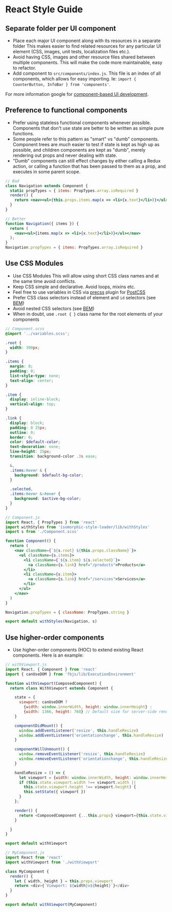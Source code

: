 # React Style Guide

## Separate folder per UI component

* Place each major UI component along with its resources in a separate folder
  This makes easier to find related resources for any particular UI
  element (CSS, images, unit tests, localization files etc.).
* Avoid having CSS, images and other resource files shared between multiple components.
  This will make the code more maintainable, easy to refactor.
* Add component to `src/components/index.js`. This file is an index of all components,
  which allows for easy importing. Ie: `import { CounterButton, InfoBar } from 'components'`.

For more information google for [component-based UI development](https://google.com/search?q=component-based+ui+development).

## Preference to functional components

* Prefer using stateless functional components whenever possible.
  Components that don't use state are better to be written as simple pure functions.
* Some people refer to this pattern as "smart" vs "dumb" components.
  Component trees are *much* easier to test if state is kept as high up as possible,
  and children components are kept as "dumb", merely rendering out props and never
  dealing with state.
* "Dumb" components can still effect changes by either calling a Redux action,
  or calling a function that has been passed to them as a prop, and executes in some
  parent scope.

```jsx
// Bad
class Navigation extends Component {
  static propTypes = { items: PropTypes.array.isRequired }
  render() {
    return <nav><ul>{this.props.items.map(x => <li>{x.text}</li>)}</ul></nav>
  }
}

// Better
function Navigation({ items }) {
  return (
    <nav><ul>{items.map(x => <li>{x.text}</li>)}</ul></nav>
  );
}
Navigation.propTypes = { items: PropTypes.array.isRequired }
```

## Use CSS Modules

* Use CSS Modules
  This will allow using short CSS class names and at the same time avoid conflicts.
* Keep CSS simple and declarative. Avoid loops, mixins etc.
* Feel free to use variables in CSS via [precss](https://github.com/jonathantneal/precss) plugin for [PostCSS](https://github.com/postcss/postcss)
* Prefer CSS class selectors instead of element and `id` selectors (see [BEM](https://bem.info/))
* Avoid nested CSS selectors (see [BEM](https://bem.info/))
* When in doubt, use `.root { }` class name for the root elements of your components

```scss
// Component.scss
@import '../variables.scss';

.root {
  width: 300px;
}

.items {
  margin: 0;
  padding: 0;
  list-style-type: none;
  text-align: center;
}

.item {
  display: inline-block;
  vertical-align: top;
}

.link {
  display: block;
  padding: 0 25px;
  outline: 0;
  border: 0;
  color: $default-color;
  text-decoration: none;
  line-height: 25px;
  transition: background-color .3s ease;

  &,
  .items:hover & {
    background: $default-bg-color;
  }

  .selected,
  .items:hover &:hover {
    background: $active-bg-color;
  }
}
```

```jsx
// Component.js
import React, { PropTypes } from 'react'
import withStyles from 'isomorphic-style-loader/lib/withStyles'
import s from './Component.scss'

function Component() {
  return (
    <nav className={`${s.root} ${this.props.className}`}>
      <ul className={s.items}>
        <li className={`${s.item} ${s.selected}`}>
          <a className={s.link} href="/products">Products</a>
        </li>
        <li className={s.item}>
          <a className={s.link} href="/services">Services</a>
        </li>
      </ul>
    </nav>
  )
}

Navigation.propTypes = { className: PropTypes.string }

export default withStyles(Navigation, s)
```

## Use higher-order components

* Use higher-order components (HOC) to extend existing React components.
  Here is an example:

```js
// withViewport.js
import React, { Component } from 'react'
import { canUseDOM } from 'fbjs/lib/ExecutionEnvironment'

function withViewport(ComposedComponent) {
  return class WithViewport extends Component {

    state = {
      viewport: canUseDOM ?
        {width: window.innerWidth, height: window.innerHeight} :
        {width: 1366, height: 768} // Default size for server-side rendering
    }

    componentDidMount() {
      window.addEventListener('resize', this.handleResize)
      window.addEventListener('orientationchange', this.handleResize)
    }

    componentWillUnmount() {
      window.removeEventListener('resize', this.handleResize)
      window.removeEventListener('orientationchange', this.handleResize)
    }

    handleResize = () => {
      let viewport = {width: window.innerWidth, height: window.innerHeight}
      if (this.state.viewport.width !== viewport.width ||
        this.state.viewport.height !== viewport.height) {
        this.setState({ viewport })
      }
    };

    render() {
      return <ComposedComponent {...this.props} viewport={this.state.viewport}/>
    }

  }
}

export default withViewport
```

```js
// MyComponent.js
import React from 'react'
import withViewport from './withViewport'

class MyComponent {
  render() {
    let { width, height } = this.props.viewport
    return <div>{`Viewport: ${width}x${height}`}</div>
  }
}

export default withViewport(MyComponent)
```
